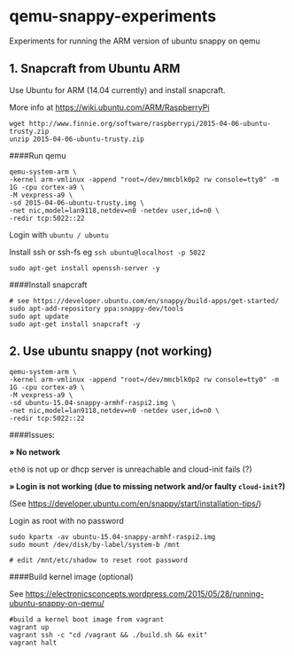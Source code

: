 qemu-snappy-experiments
===

Experiments for running the ARM version of ubuntu snappy on qemu

## 1. Snapcraft from Ubuntu ARM

Use Ubuntu for ARM (14.04 currently) and install snapcraft.

More info at https://wiki.ubuntu.com/ARM/RaspberryPi

```
wget http://www.finnie.org/software/raspberrypi/2015-04-06-ubuntu-trusty.zip
unzip 2015-04-06-ubuntu-trusty.zip
```

####Run qemu

```
qemu-system-arm \
-kernel arm-vmlinux -append "root=/dev/mmcblk0p2 rw console=tty0" -m 1G -cpu cortex-a9 \
-M vexpress-a9 \
-sd 2015-04-06-ubuntu-trusty.img \
-net nic,model=lan9118,netdev=n0 -netdev user,id=n0 \
-redir tcp:5022::22
```

Login with `ubuntu / ubuntu`

Install ssh or ssh-fs eg `ssh ubuntu@localhost -p 5022`

`sudo apt-get install openssh-server -y`

####Install snapcraft

```
# see https://developer.ubuntu.com/en/snappy/build-apps/get-started/
sudo apt-add-repository ppa:snappy-dev/tools
sudo apt update
sudo apt-get install snapcraft -y
```

## 2. Use ubuntu snappy (not working)

```
qemu-system-arm \
-kernel arm-vmlinux -append "root=/dev/mmcblk0p2 rw console=tty0" -m 1G -cpu cortex-a9 \
-M vexpress-a9 \
-sd ubuntu-15.04-snappy-armhf-raspi2.img \
-net nic,model=lan9118,netdev=n0 -netdev user,id=n0 \
-redir tcp:5022::22
```

####Issues:

__» No network__

`eth0` is not up or dhcp server is unreachable and cloud-init fails (?)

__» Login is not working (due to missing network and/or faulty `cloud-init`?)__

(See https://developer.ubuntu.com/en/snappy/start/installation-tips/)

Login as root with no password

```
sudo kpartx -av ubuntu-15.04-snappy-armhf-raspi2.img
sudo mount /dev/disk/by-label/system-b /mnt

# edit /mnt/etc/shadow to reset root password

```

####Build kernel image (optional)

See https://electronicsconcepts.wordpress.com/2015/05/28/running-ubuntu-snappy-on-qemu/

```
#build a kernel boot image from vagrant
vagrant up
vagrant ssh -c "cd /vagrant && ./build.sh && exit"
vagrant halt
```
